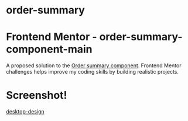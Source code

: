 # order-summary
# Frontend Mentor - order-summary-component-main
A proposed solution to the [Order summary component](https://www.frontendmentor.io/challenges/order-summary-component-QlPmajDUj). Frontend Mentor challenges helps improve my coding skills by building realistic projects.

# Screenshot!
[desktop-design](https://user-images.githubusercontent.com/87007953/196604862-5ead3f6d-1da5-45ba-b5b1-8d7ce227150f.jpg)
